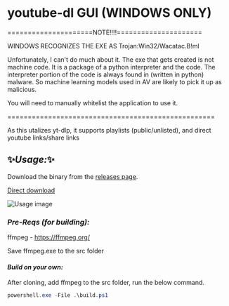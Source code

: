 # youtube-dl GUI (WINDOWS ONLY)

=====================NOTE!!!!=====================

WINDOWS RECOGNIZES THE EXE AS Trojan:Win32/Wacatac.B!ml

Unfortunately, I can't do much about it.
The exe that gets created is not machine code. It is a package of a python interpreter and the code. The interpreter portion of the code is always found in (written in python) malware. So machine learning models used in AV are likely to pick it up as malicious.

You will need to manually whitelist the application to use it.

===================================================

As this utalizes yt-dlp, it supports playlists (public/unlisted), and direct youtube links/share links

## ✨_Usage:_✨

Download the binary from the [releases page](https://github.com/FrankMerin/youtube-dl-applet/releases/).

[Direct download](https://github.com/FrankMerin/youtube-dl-applet/releases/download/latest/musicDL.exe)

![Usage image](https://cdn.discordapp.com/attachments/280776371779928074/1156418796874117130/image.png)

### _Pre-Reqs (for building):_

ffmpeg - https://ffmpeg.org/

Save ffmpeg.exe to the src folder


#### _Build on your own:_

After cloning, add ffmpeg to the src folder, run the below command.

```ps1
powershell.exe -File .\build.ps1
```